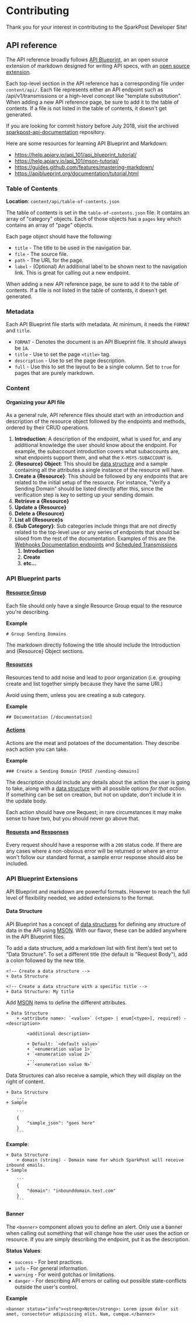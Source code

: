 # Contributing

Thank you for your interest in contributing to the SparkPost Developer Site!

## API reference

The API reference broadly follows [API Blueprint](https://apiblueprint.org/), an an open source extension of markdown designed for writing API specs, with an [open source extension](#api-blueprint-extensions).

Each top-level section in the API reference has a corresponding file under `content/api/`. Each file represents either an API endpoint such as /api/v1/transmissions or a high-level concept like "template substitution". When adding a new API reference page, be sure to add it to the table of contents. If a file is not listed in the table of contents, it doesn't get generated.

If you are looking for commit history before July 2018, visit the archived [sparkpost-api-documentation](https://github.com/SparkPost/sparkpost-api-documentation) repository.

Here are some resources for learning API Blueprint and Markdown:

* https://help.apiary.io/api_101/api_blueprint_tutorial/
* https://help.apiary.io/api_101/mson-tutorial/
* https://guides.github.com/features/mastering-markdown/
* https://apiblueprint.org/documentation/tutorial.html

### Table of Contents

**Location**:  `content/api/table-of-contents.json`

The table of contents is set in the `table-of-contents.json` file. It contains an array of "category" objects. Each of those objects has a `pages` key which contains an array of "page" objects.

Each page object should have the following:

* `title` - The title to be used in the navigation bar.
* `file` - The source file.
* `path` - The URL for the page.
* `label` - (Optional) An additional label to be shown next to the navigation link. This is great for calling out a new endpoint.

When adding a new API reference page, be sure to add it to the table of contents. If a file is not listed in the table of contents, it doesn't get generated.

### Metadata

Each API Blueprint file starts with metadata. At minimum, it needs the `FORMAT` and `title`.

* `FORMAT` - Denotes the document is an API Blueprint file. It should always be `1A`.
* `title`  - Use to set the page `<title>` tag.
* `description` - Use to set the page description.
* `full` - Use this to set the layout to be a single column. Set to `true` for pages that are purely markdown.

### Content

#### Organizing your API file

As a general rule, API reference files should start with an introduction and description of the resource object followed by the endpoints and methods, ordered by their CRUD operations.

1. **Introduction**: A description of the endpoint, what is used for, and any additional knowledge the user should know about the endpoint. For example, the subaccount introduction covers what subaccounts are, what endpoints support them, and what the `X-MSYS-SUBACCOUNT` is.
1. **{Resource} Object**: This should be [data structure](#data-structure) and a sample containing all the attributes a single instance of the resource will have.
1. **Create a {Resource}**: This should be followed by any endpoints that are related to the initial setup of the resource. For instance, "Verify a Sending Domain" should be listed directly after this, since the verification step is key to setting up your sending domain.
1. **Retrieve a {Resource}**
1. **Update a {Resource}**
1. **Delete a {Resource}**
1. **List all {Resource}s**
1. **{Sub Category}**: Sub categories include things that are not directly related to the top-level use or any series of endpoints that should be siloed from the rest of the documentation. Examples of this are the [Webhooks Documentation endpoints](https://developers.sparkpost.com/api/webhooks/#webhooks-documentation) and [Scheduled Transmissions](https://developers.sparkpost.com/api/transmissions/#scheduled-transmissions)
    1. **Introduction**
    1. **Create**
    1. **etc...**

### API Blueprint parts

#### [Resource Group](https://apiblueprint.org/documentation/tutorial.html#resource-groups)

Each file should only have a single Resource Group equal to the resource you're describing.

**Example**

```
# Group Sending Domains
```

The markdown directly following the title should include the Introduction and {Resource} Object sections.

#### [Resources](https://apiblueprint.org/documentation/tutorial.html#resource)

Resources tend to add noise and lead to poor organization (i.e. grouping create and list together simply because they have the same URI.)

Avoid using them, unless you are creating a sub category.

**Example**

```
## Documentation [/documentation]
```

#### [Actions](https://apiblueprint.org/documentation/tutorial.html#actions)

Actions are the meat and potatoes of the documentation. They describe each action you can take.

**Example**

```
### Create a Sending Domain [POST /sending-domains]
```

The description should include any details about the action the user is going to take, along with a [data structure](#data-structure) with all possible options _for that action_. If something can be set on creation, but not on update, don't include it in the update body.

Each action should have one Request; in rare circumstances it may make sense to have two, but you should never go above that.

#### [Requests](https://apiblueprint.org/documentation/specification.html#def-request-section) and [Responses](https://apiblueprint.org/documentation/specification.html#def-response-section)

Every request should have a response with a `200` status code. If there are any cases where a non-obvious error will be returned or where an error won't follow our standard format, a sample error response should also be included.

### API Blueprint Extensions

API Blueprint and markdown are powerful formats. However to reach the full level of flexibility needed, we added extensions to the format.

#### Data Structure

API Blueprint has a concept of [data structures](https://apiblueprint.org/documentation/specification.html#def-data-structures) for defining any structure of data in the API using [MSON](https://apiblueprint.org/documentation/mson/tutorial.html). With our flavor, these can be added anywhere in the API Blueprint files.

To add a data structure, add a markdown list with first item's text set to "Data Structure". To set a different title (the default is "Request Body"), add a colon followed by the new title.

```
<!-- Create a data structure -->
+ Data Structure

<!-- Create a data structure with a specific title -->
+ Data Structure: My title
```

Add [MSON](https://apiblueprint.org/documentation/mson/tutorial.html) items to define the different attributes.


```
+ Data Structure
    + <attribute name>: `<value>` (<type> | enum[<type>], required) - <description>

        <additional description>

        + Default: `<default value>`
        + `<enumeration value 1>`
        + `<enumeration value 2>`
        ...
        + `<enumeration value N>`
```


Data Structures can also receive a sample, which they will display on the right of content.

```
+ Data Structure
    ...
+ Sample

    ```
    {
        "sample_json": "goes here"
    }
    ```
```



**Example**:

```
+ Data Structure
    + domain (string) - Domain name for which SparkPost will receive inbound emails.
+ Sample

    ```
    {
        "domain": "inbounddomain.test.com"
    }
    ```
```


#### Banner

The `<banner>` component allows you to define an alert. Only use a banner when calling out something that will change how the user uses the action or resource. If you are simply describing the endpoint, put it as the description.

**Status Values**:

* `success` - For best practices.
* `info` - For general information.
* `warning` - For weird gotchas or limitations.
* `danger` - For describing API errors or calling out possible state-conflicts outside the user's control.


**Example**

```
<banner status="info"><strong>Note</strong>: Lorem ipsum dolor sit amet, consectetur adipisicing elit. Nam, cumque.</banner>
```
